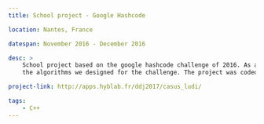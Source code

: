 ```yaml
---
title: School project - Google Hashcode

location: Nantes, France

datespan: November 2016 - December 2016

desc: >
    School project based on the google hashcode challenge of 2016. As a developer in the team I was in charge of implementing
    the algorithms we designed for the challenge. The project was coded in C++.

project-link: http://apps.hyblab.fr/ddj2017/casus_ludi/

tags:
    - C++
---
```

